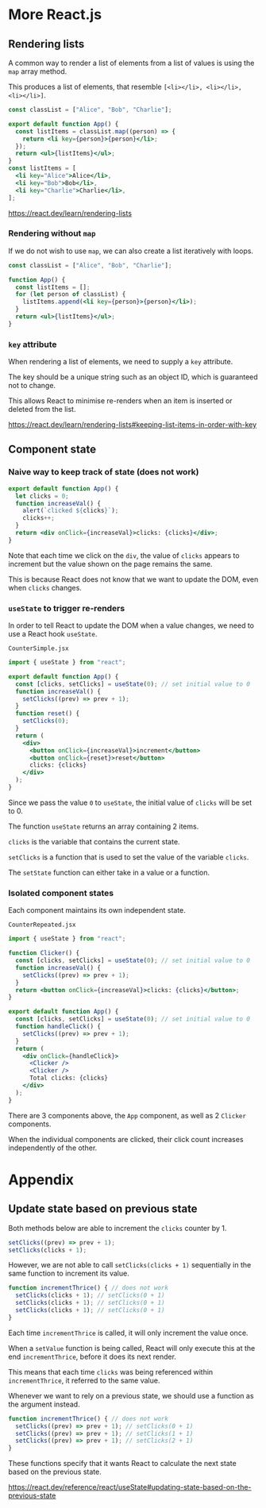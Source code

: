# More React.js

## Rendering lists

A common way to render a list of elements from a list of values is using the `map` array method.

This produces a list of elements, that resemble `[<li></li>, <li></li>, <li></li>]`.

```jsx
const classList = ["Alice", "Bob", "Charlie"];

export default function App() {
  const listItems = classList.map((person) => {
    return <li key={person}>{person}</li>;
  });
  return <ul>{listItems}</ul>;
}
const listItems = [
  <li key="Alice">Alice</li>,
  <li key="Bob">Bob</li>,
  <li key="Charlie">Charlie</li>,
];
```

https://react.dev/learn/rendering-lists

### Rendering without `map`

If we do not wish to use `map`, we can also create a list iteratively with loops.

```jsx
const classList = ["Alice", "Bob", "Charlie"];

function App() {
  const listItems = [];
  for (let person of classList) {
    listItems.append(<li key={person}>{person}</li>);
  }
  return <ul>{listItems}</ul>;
}
```

### `key` attribute

When rendering a list of elements, we need to supply a `key` attribute.

The key should be a unique string such as an object ID, which is guaranteed not to change.

This allows React to minimise re-renders when an item is inserted or deleted from the list.

https://react.dev/learn/rendering-lists#keeping-list-items-in-order-with-key

## Component state

### Naive way to keep track of state (does not work)

```jsx
export default function App() {
  let clicks = 0;
  function increaseVal() {
    alert(`clicked ${clicks}`);
    clicks++;
  }
  return <div onClick={increaseVal}>clicks: {clicks}</div>;
}
```

Note that each time we click on the `div`, the value of `clicks` appears to increment but the value shown on the page remains the same.

This is because React does not know that we want to update the DOM, even when `clicks` changes.

### `useState` to trigger re-renders

In order to tell React to update the DOM when a value changes, we need to use a React hook `useState`.

`CounterSimple.jsx`

```jsx
import { useState } from "react";

export default function App() {
  const [clicks, setClicks] = useState(0); // set initial value to 0
  function increaseVal() {
    setClicks((prev) => prev + 1);
  }
  function reset() {
    setClicks(0);
  }
  return (
    <div>
      <button onClick={increaseVal}>increment</button>
      <button onClick={reset}>reset</button>
      clicks: {clicks}
    </div>
  );
}
```

Since we pass the value `0` to `useState`, the initial value of `clicks` will be set to 0.

The function `useState` returns an array containing 2 items.

`clicks` is the variable that contains the current state.

`setClicks` is a function that is used to set the value of the variable `clicks`.

The `setState` function can either take in a value or a function.

### Isolated component states

Each component maintains its own independent state.

`CounterRepeated.jsx`

```jsx
import { useState } from "react";

function Clicker() {
  const [clicks, setClicks] = useState(0); // set initial value to 0
  function increaseVal() {
    setClicks((prev) => prev + 1);
  }
  return <button onClick={increaseVal}>clicks: {clicks}</button>;
}

export default function App() {
  const [clicks, setClicks] = useState(0); // set initial value to 0
  function handleClick() {
    setClicks((prev) => prev + 1);
  }
  return (
    <div onClick={handleClick}>
      <Clicker />
      <Clicker />
      Total clicks: {clicks}
    </div>
  );
}
```

There are 3 components above, the `App` component, as well as 2 `Clicker` components.

When the individual components are clicked, their click count increases independently of the other.

# Appendix

## Update state based on previous state

Both methods below are able to increment the `clicks` counter by 1.

```jsx
setClicks((prev) => prev + 1);
setClicks(clicks + 1);
```

However, we are not able to call `setClicks(clicks + 1)` sequentially in the same function to increment its value.

```jsx
function incrementThrice() { // does not work
  setClicks(clicks + 1); // setClicks(0 + 1)
  setClicks(clicks + 1); // setClicks(0 + 1)
  setClicks(clicks + 1); // setClicks(0 + 1)
}
```

Each time `incrementThrice` is called, it will only increment the value once.

When a `setValue` function is being called, React will only execute this at the end `incrementThrice`, before it does its next render.

This means that each time `clicks` was being referenced within `incrementThrice`, it referred to the same value.

Whenever we want to rely on a previous state, we should use a function as the argument instead.

```jsx
function incrementThrice() { // does not work
  setClicks((prev) => prev + 1); // setClicks(0 + 1)
  setClicks((prev) => prev + 1); // setClicks(1 + 1)
  setClicks((prev) => prev + 1); // setClicks(2 + 1)
}
```

These functions specify that it wants React to calculate the next state based on the previous state.

https://react.dev/reference/react/useState#updating-state-based-on-the-previous-state
